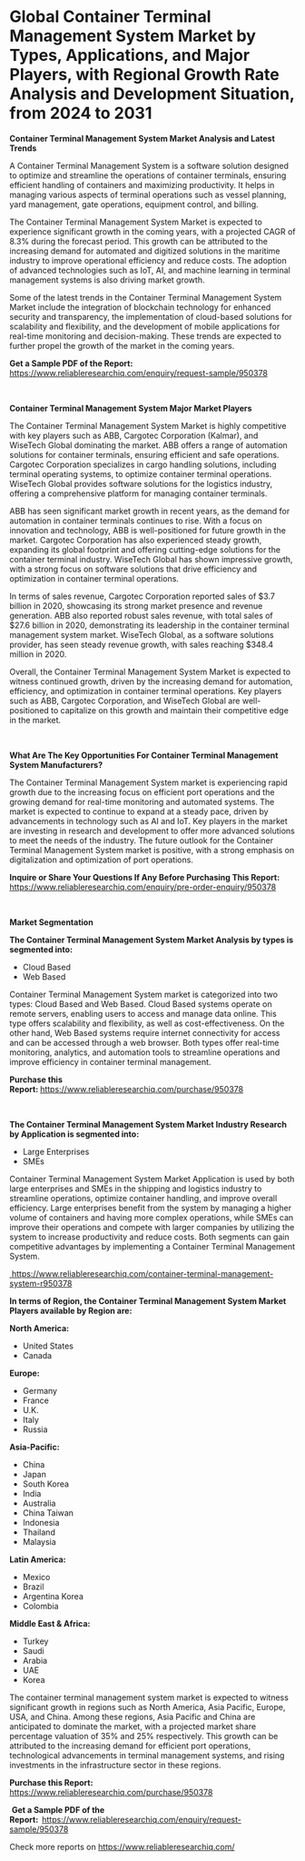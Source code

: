 <p><h1>Global Container Terminal Management System Market by Types, Applications, and Major Players, with Regional Growth Rate Analysis and Development Situation, from 2024 to 2031</h1></p><p><strong>Container Terminal Management System Market Analysis and Latest Trends</strong></p>
<p><p>A Container Terminal Management System is a software solution designed to optimize and streamline the operations of container terminals, ensuring efficient handling of containers and maximizing productivity. It helps in managing various aspects of terminal operations such as vessel planning, yard management, gate operations, equipment control, and billing.</p><p>The Container Terminal Management System Market is expected to experience significant growth in the coming years, with a projected CAGR of 8.3% during the forecast period. This growth can be attributed to the increasing demand for automated and digitized solutions in the maritime industry to improve operational efficiency and reduce costs. The adoption of advanced technologies such as IoT, AI, and machine learning in terminal management systems is also driving market growth.</p><p>Some of the latest trends in the Container Terminal Management System Market include the integration of blockchain technology for enhanced security and transparency, the implementation of cloud-based solutions for scalability and flexibility, and the development of mobile applications for real-time monitoring and decision-making. These trends are expected to further propel the growth of the market in the coming years.</p></p>
<p><strong>Get a Sample PDF of the Report:&nbsp;</strong> <a href="https://www.reliableresearchiq.com/enquiry/request-sample/950378">https://www.reliableresearchiq.com/enquiry/request-sample/950378</a></p>
<p>&nbsp;</p>
<p><strong>Container Terminal Management System Major Market Players</strong></p>
<p><p>The Container Terminal Management System Market is highly competitive with key players such as ABB, Cargotec Corporation (Kalmar), and WiseTech Global dominating the market. ABB offers a range of automation solutions for container terminals, ensuring efficient and safe operations. Cargotec Corporation specializes in cargo handling solutions, including terminal operating systems, to optimize container terminal operations. WiseTech Global provides software solutions for the logistics industry, offering a comprehensive platform for managing container terminals.</p><p>ABB has seen significant market growth in recent years, as the demand for automation in container terminals continues to rise. With a focus on innovation and technology, ABB is well-positioned for future growth in the market. Cargotec Corporation has also experienced steady growth, expanding its global footprint and offering cutting-edge solutions for the container terminal industry. WiseTech Global has shown impressive growth, with a strong focus on software solutions that drive efficiency and optimization in container terminal operations.</p><p>In terms of sales revenue, Cargotec Corporation reported sales of $3.7 billion in 2020, showcasing its strong market presence and revenue generation. ABB also reported robust sales revenue, with total sales of $27.6 billion in 2020, demonstrating its leadership in the container terminal management system market. WiseTech Global, as a software solutions provider, has seen steady revenue growth, with sales reaching $348.4 million in 2020.</p><p>Overall, the Container Terminal Management System Market is expected to witness continued growth, driven by the increasing demand for automation, efficiency, and optimization in container terminal operations. Key players such as ABB, Cargotec Corporation, and WiseTech Global are well-positioned to capitalize on this growth and maintain their competitive edge in the market.</p></p>
<p>&nbsp;</p>
<p><strong>What Are The Key Opportunities For Container Terminal Management System Manufacturers?</strong></p>
<p><p>The Container Terminal Management System market is experiencing rapid growth due to the increasing focus on efficient port operations and the growing demand for real-time monitoring and automated systems. The market is expected to continue to expand at a steady pace, driven by advancements in technology such as AI and IoT. Key players in the market are investing in research and development to offer more advanced solutions to meet the needs of the industry. The future outlook for the Container Terminal Management System market is positive, with a strong emphasis on digitalization and optimization of port operations.</p></p>
<p><strong>Inquire or Share Your Questions If Any Before Purchasing This Report:</strong> <a href="https://www.reliableresearchiq.com/enquiry/pre-order-enquiry/950378">https://www.reliableresearchiq.com/enquiry/pre-order-enquiry/950378</a></p>
<p>&nbsp;</p>
<p><strong>Market Segmentation</strong></p>
<p><strong>The Container Terminal Management System Market Analysis by types is segmented into:</strong></p>
<p><ul><li>Cloud Based</li><li>Web Based</li></ul></p>
<p><p>Container Terminal Management System market is categorized into two types: Cloud Based and Web Based. Cloud Based systems operate on remote servers, enabling users to access and manage data online. This type offers scalability and flexibility, as well as cost-effectiveness. On the other hand, Web Based systems require internet connectivity for access and can be accessed through a web browser. Both types offer real-time monitoring, analytics, and automation tools to streamline operations and improve efficiency in container terminal management.</p></p>
<p><strong>Purchase this Report:&nbsp;</strong><a href="https://www.reliableresearchiq.com/purchase/950378">https://www.reliableresearchiq.com/purchase/950378</a></p>
<p>&nbsp;</p>
<p><strong>The Container Terminal Management System Market Industry Research by Application is segmented into:</strong></p>
<p><ul><li>Large Enterprises</li><li>SMEs</li></ul></p>
<p><p>Container Terminal Management System Market Application is used by both large enterprises and SMEs in the shipping and logistics industry to streamline operations, optimize container handling, and improve overall efficiency. Large enterprises benefit from the system by managing a higher volume of containers and having more complex operations, while SMEs can improve their operations and compete with larger companies by utilizing the system to increase productivity and reduce costs. Both segments can gain competitive advantages by implementing a Container Terminal Management System.</p></p>
<p><a href="https://www.reliableresearchiq.com/container-terminal-management-system-r950378">&nbsp;https://www.reliableresearchiq.com/container-terminal-management-system-r950378</a></p>
<p><strong>In terms of Region, the Container Terminal Management System Market Players available by Region are:</strong></p>
<p>
    <p> <strong> North America: </strong>
        <ul>
            <li>United States</li>
            <li>Canada</li>
        </ul>
        </p> 
    <p> <strong> Europe: </strong>
        <ul>
            <li>Germany</li>
            <li>France</li>
            <li>U.K.</li>
            <li>Italy</li>
            <li>Russia</li>
        </ul>
        </p> 
    <p> <strong> Asia-Pacific: </strong>
        <ul>
            <li>China</li>
            <li>Japan</li>
            <li>South Korea</li>
            <li>India</li>
            <li>Australia</li>
            <li>China Taiwan</li>
            <li>Indonesia</li>
            <li>Thailand</li>
            <li>Malaysia</li>
        </ul>
        </p> 
    <p> <strong> Latin America: </strong>
        <ul>
            <li>Mexico</li>
            <li>Brazil</li>
            <li>Argentina Korea</li>
            <li>Colombia</li>
        </ul>
        </p> 
    <p> <strong> Middle East & Africa: </strong>
        <ul>
            <li>Turkey</li>
            <li>Saudi</li>
            <li>Arabia</li>
            <li>UAE</li>
            <li>Korea</li>
        </ul>
    </p>
    </p>
<p><p>The container terminal management system market is expected to witness significant growth in regions such as North America, Asia Pacific, Europe, USA, and China. Among these regions, Asia Pacific and China are anticipated to dominate the market, with a projected market share percentage valuation of 35% and 25% respectively. This growth can be attributed to the increasing demand for efficient port operations, technological advancements in terminal management systems, and rising investments in the infrastructure sector in these regions.</p></p>
<p><strong>Purchase this Report: </strong><a href="https://www.reliableresearchiq.com/purchase/950378">https://www.reliableresearchiq.com/purchase/950378</a></p>
<p>&nbsp;<strong>Get a Sample PDF of the Report:&nbsp;&nbsp;</strong><a href="https://www.reliableresearchiq.com/enquiry/request-sample/950378">https://www.reliableresearchiq.com/enquiry/request-sample/950378</a></p>
<p><strong></strong></p>
<p>Check more reports on <a href="https://www.reliableresearchiq.com/">https://www.reliableresearchiq.com/</a></p>